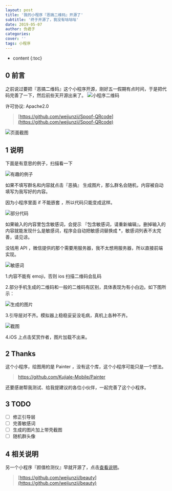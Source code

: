 ```yaml
---
layout: post
title: '我的小程序『恶搞二维码』开源了'
subtitle: '终于开源了，我没有咕咕咕'
date: 2019-05-07
author: 伪君子
categories:
cover: ''
tags: 小程序
---
```


* content
{:toc}


## 0 前言
之前说过要把『恶搞二维码』这个小程序开源，刚好五一假期有点时间，于是把代码完善了一下，然后前些天开源出来了。
![小程序二维码](https://upload-images.jianshu.io/upload_images/2989110-c52141e89ec8ad91.png?imageMogr2/auto-orient/strip%7CimageView2/2/w/1240)

许可协议: Apache2.0

>[https://github.com/weijunzii/Spoof-QRcode](https://github.com/weijunzii/Spoof-QRcode)

![页面截图](https://upload-images.jianshu.io/upload_images/2989110-3e896190752cf209.png?)

## 1 说明
下面是有意思的例子，扫描看一下

![有趣的例子](https://upload-images.jianshu.io/upload_images/2989110-d6cda82667ad4e07.png)

如果不填写群名和内容就点击『恶搞』 生成图片，那么群名会随机，内容被自动填写为我写好的内容。

因为小程序里面 if 不能嵌套 ，所以代码只能变成这样。

![部分代码](https://upload-images.jianshu.io/upload_images/2989110-f5113838df0a7d25.png)

如果输入的内容里包含敏感词，会提示 『包含敏感词，请重新编辑』。删掉输入的内容就能发现什么是敏感词，程序会自动把敏感词替换成 *，敏感词列表不太完善，请见谅。

没钱用 API ，微信提供的那个需要用服务器，我不太想用服务器，所以直接前端实现。

![敏感词](https://upload-images.jianshu.io/upload_images/2989110-09a407a40b604d60.png)

1.内容不能有 emoji，否则 ios 扫描二维码会乱码

2.部分手机生成的二维码和一般的二维码有区别，具体表现为有小白边。如下图所示：

   ![生成的图片](https://upload-images.jianshu.io/upload_images/2989110-54edf1449ff2f1b9.png)

3.引导层对不齐。模拟器上稳稳妥妥没毛病，真机上各种不齐。

   ![截图](https://upload-images.jianshu.io/upload_images/2989110-34997f3b23dd4284.png?imageMogr2/auto-orient/strip%7CimageView2/2/w/1240)

4.iOS 上点击奖赏作者，图片加载不出来。

## 2 Thanks

这个小程序，绘图用的是 Painter ，没有这个库，这个小程序可能只是一个想法。

> [https://github.com/Kujiale-Mobile/Painter ](<https://github.com/Kujiale-Mobile/Painter> )

还要感谢帮我测试、给我提建议的各位小伙伴，一起完善了这个小程序。

## 3 TODO

- [ ] 修正引导层
- [ ] 完善敏感词
- [ ] 生成的图片加上带壳截图
- [ ] 随机群头像

## 4 相关说明
另一个小程序『颜值检测仪』早就开源了，点击[查看说明](https://mp.weixin.qq.com/s/r5F1xuIc7iC3DaOgZis9Nw)。

>[https://github.com/weijunzii/beauty](https://github.com/weijunzii/beauty)